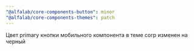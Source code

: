 ```yaml
---
"@alfalab/core-components-button": minor
"@alfalab/core-components-themes": patch
---
```


Цвет primary кнопки мобильного компонента в теме corp изменен на черный
